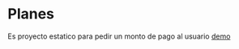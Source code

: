 # Planes
Es proyecto estatico para pedir un monto de pago al usuario
[demo](https://spectacular-seahorse-9a4191.netlify.app/)
